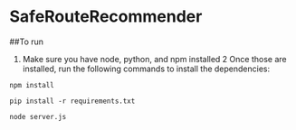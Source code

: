 # SafeRouteRecommender

##To run
1. Make sure you have node, python, and npm installed
2 Once those are installed, run the following commands to install the dependencies:

``````````````
npm install

pip install -r requirements.txt

node server.js

``````````````
